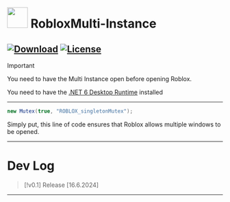 # <img src="https://i.ibb.co/DMwHxvk/Screenshot-2024-06-16-205956.png" width="48"/> RobloxMulti-Instance

[![Download](https://img.shields.io/github/downloads/noqxdev/RobloxMulti-Instance/total?color=981bfe)](https://github.com/noqxdev/RobloxMulti-Instance/releases)
[![License](https://img.shields.io/github/license/noqxdev/RobloxMulti-Instance)](https://github.com/noqxdev/RobloxMulti-Instance/blob/main/LICENSE)
----
> [!IMPORTANT]
> You need to have the Multi Instance  open before opening Roblox.
>
> You need to have the [.NET 6 Desktop Runtime](https://aka.ms/dotnet-core-applaunch?missing_runtime=true&arch=x64&rid=win11-x64&apphost_version=6.0.16&gui=true) installed
---------
```c#
new Mutex(true, "ROBLOX_singletonMutex");
```
Simply put, this line of code ensures that Roblox allows multiple windows to be opened.

-----------

# Dev Log
> [!v0.1]
> Release  [16.6.2024]

----
